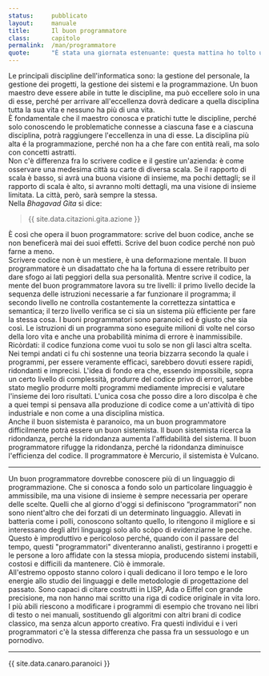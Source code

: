 ```yaml
---
status:     pubblicato
layout:     manuale
title:      Il buon programmatore
class:      capitolo
permalink:  /man/programmatore
quote:      "È stata una giornata estenuante: questa mattina ho tolto una virgola dal mio codice e stasera ce l'ho rimessa"
---
```


Le principali discipline dell'informatica sono: la gestione del personale, la gestione dei progetti, la gestione dei sistemi e la programmazione.
Un buon maestro deve essere abile in tutte le discipline, ma può eccellere solo in una di esse, perché per arrivare all'eccellenza dovrà dedicare a quella disciplina tutta la sua vita e nessuno ha più di una vita.  
È fondamentale che il maestro conosca e pratichi tutte le discipline, perché solo conoscendo le problematiche connesse a ciascuna fase e a ciascuna disciplina, potrà raggiungere l'eccellenza in una di esse.
La disciplina più alta é la programmazione, perché non ha a che fare con entità reali, ma solo con concetti astratti.  
Non c'è differenza fra lo scrivere codice e il gestire un'azienda: è come osservare una medesima città su carte di diversa scala.
Se il rapporto di scala è basso, si avrà una buona visione di insieme, ma pochi dettagli; se il rapporto di scala è alto, si avranno molti dettagli, ma una visione di insieme limitata. 
La città, però, sarà sempre la stessa.  
Nella *Bhagavad Gita* si dice:

> {{ site.data.citazioni.gita.azione }}<a id="azione" href="/man/note/#azione" class="nota"></a>

È così che opera il buon programmatore: scrive del buon codice, anche se non beneficerà mai dei suoi effetti. Scrive del buon codice perché non può farne a meno.  
Scrivere codice non è un mestiere, è una deformazione mentale.
Il <span id="buon-programmatore">buon programmatore</span> è un disadattato che ha la fortuna di essere retribuito per dare sfogo ai lati peggiori della sua personalità.
Mentre scrive il codice, la mente del buon programmatore lavora su tre livelli: il primo livello decide la sequenza delle istruzioni necessarie a far funzionare il programma; il secondo livello ne controlla costantemente la correttezza sintattica e semantica; il terzo livello verifica se ci sia un sistema più efficiente per fare la stessa cosa.
I buoni programmatori sono paranoici ed è giusto che sia così.
Le istruzioni di un programma sono eseguite milioni di volte nel corso
della loro vita e anche una probabilità minima di errore è
inammissibile.
Ricòrdati: il codice funziona come vuoi tu solo se non gli lasci altra scelta.  
Nei tempi andati ci fu chi sostenne una teoria bizzarra secondo la quale i programmi, per essere veramente efficaci, sarebbero dovuti essere rapidi, ridondanti e imprecisi.
L'idea di fondo era che, essendo impossibile, sopra un certo livello di complessità, produrre del codice privo di errori, sarebbe stato meglio produrre molti programmi mediamente imprecisi e valutare l'insieme dei loro risultati.
L'unica cosa che posso dire a loro discolpa è che a quei tempi si pensava alla produzione di codice come a un'attività di tipo industriale e non come a una disciplina mistica.  
Anche il buon sistemista è paranoico, ma un buon programmatore difficilmente potrà essere un buon sistemista.
Il buon sistemista ricerca la ridondanza, perché la ridondanza aumenta l'affidabilità del sistema.
Il buon programmatore rifugge la ridondanza, perché la ridondanza diminuisce l'efficienza del codice.
Il programmatore è Mercurio, il sistemista è Vulcano.

---

Un buon programmatore dovrebbe conoscere più di un linguaggio di programmazione.
Che si conosca a fondo solo un particolare linguaggio è ammissibile, ma una visione di insieme è sempre necessaria per operare delle scelte.
Quelli che al giorno d'oggi si definiscono “programmatori” non sono nient'altro che dei forzati di un determinato linguaggio.
Allevati in batteria come i polli, conoscono soltanto quello, lo ritengono il migliore e si interessano degli altri linguaggi solo allo scòpo di evidenziarne le pecche.
Questo è improduttivo e pericoloso perché, quando con il passare del tempo, questi "programmatori" diventeranno analisti, gestiranno i progetti e le persone a loro affidate con la stessa miopia, producendo sistemi instabili, costosi e difficili da mantenere.
Ciò è immorale.  
All'estremo opposto stanno coloro i quali dedicano il loro tempo e le loro energie allo studio dei linguaggi e delle metodologie di progettazione del passato.
Sono capaci di citare costrutti in LISP, Ada o Eiffel con grande precisione, ma non hanno mai scritto una riga di codice originale in vita loro.
I più abili riescono a modificare i programmi di esempio che trovano nei libri di testo o nei manuali, sostituendo gli algoritmi con altri brani di codice classico, ma senza alcun apporto creativo.
Fra questi individui e i veri programmatori c'è la stessa differenza che passa fra un sessuologo e un pornodivo.

<hr id="dottrina">

{{ site.data.canaro.paranoici }} 

<!--
    @todo applicare le categorie caratteriali aristoteliche al SW.
    (cfr. Etica Nicomachea)
-->
